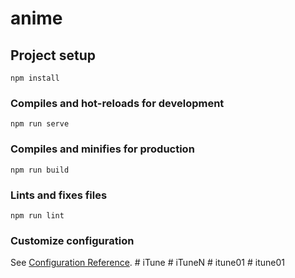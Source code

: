 # anime

## Project setup
```
npm install
```

### Compiles and hot-reloads for development
```
npm run serve
```

### Compiles and minifies for production
```
npm run build
```

### Lints and fixes files
```
npm run lint
```

### Customize configuration
See [Configuration Reference](https://cli.vuejs.org/config/).
#   i T u n e  
 #   i T u n e N  
 #   i t u n e 0 1  
 #   i t u n e 0 1  
 
